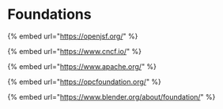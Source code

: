 # Foundations

{% embed url="https://openjsf.org/" %}

{% embed url="https://www.cncf.io/" %}

{% embed url="https://www.apache.org/" %}

{% embed url="https://opcfoundation.org/" %}

{% embed url="https://www.blender.org/about/foundation/" %}
